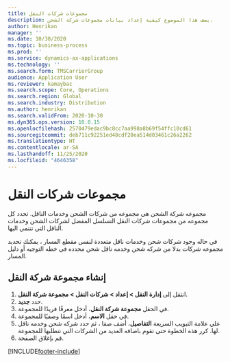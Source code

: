 ```yaml
---
title: مجموعات شركات النقل
description: يصف هذا الموضوع كيفية إعداد بيانات مجموعات شركة الشحن.
author: Henrikan
manager: ''
ms.date: 10/30/2020
ms.topic: business-process
ms.prod: ''
ms.service: dynamics-ax-applications
ms.technology: ''
ms.search.form: TMSCarrierGroup
audience: Application User
ms.reviewer: kamaybac
ms.search.scope: Core, Operations
ms.search.region: Global
ms.search.industry: Distribution
ms.author: henrikan
ms.search.validFrom: 2020-10-30
ms.dyn365.ops.version: 10.0.15
ms.openlocfilehash: 2570479edac9bc8cc7aa998a8b69f54ffc10cd61
ms.sourcegitcommit: deb711c92251ed48cdf20ea514d03461c26a2262
ms.translationtype: HT
ms.contentlocale: ar-SA
ms.lasthandoff: 11/25/2020
ms.locfileid: "4646358"
---
```

# <a name="carrier-groups"></a>مجموعات شركات النقل

مجموعه شركة الشحن هي مجموعه من شركات الشحن وخدمات الناقل. تحدد كل مجموعه من مجموعات شركات النقل التسلسل المفضل لشركات الشحن وخدمات الناقل التي تنتمي اليها.

في حاله وجود شركات شحن وخدمات ناقل متعددة لنفس مقطع المسار ، يمكنك تحديد مجموعه شركات بدلا من شركه شحن وخدمه ناقل شحن محدده في خطه التوجيه أو دليل المسار.

## <a name="create-a-carrier-group"></a>إنشاء مجموعة شركة النقل

1. انتقل إلى **إدارة النقل &gt; إعداد &gt; شركات النقل‬‬ &gt; مجموعة شركة النقل‬‬**.
1. حدد **جديد**.
1. في الحقل **مجموعة شركة النقل**، أدخل معرفًا فريدًا للمجموعة.
1. في حقل **الاسم**، أدخل اسمًا وصفيًا للمجموعة.
1. علي علامة التبويب السريعة **التفاصيل**، أضف صفا ، ثم حدد شركه شحن وخدمه ناقل لها. كرر هذه الخطوة حتى تقوم باضافه العديد من الشركات التي تتطلبها للمجموعة.
1. قم بإغلاق الصفحة.


[!INCLUDE[footer-include](../../../includes/footer-banner.md)]